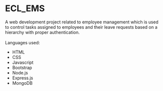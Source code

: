 # ECL_EMS
A web development project related to employee management which is used to control tasks assigned to employees and their leave requests based on a hierarchy with proper authentication.<br><br>
Languages used:
- HTML
- CSS 
- Javascript 
- Bootstrap 
- Node.js
- Express.js
- MongoDB
